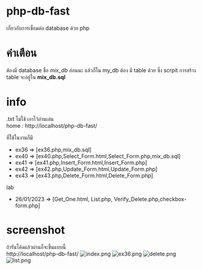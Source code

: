 # php-db-fast
เกี่ยวกับการเชื่อมต่อ database ด้วย php

# คำเตือน
ต้องมี database ชื่อ <i>mix_db</i> ก่อนนะ แล้วก็ใน my_db ต้อง มี table ด้วย ซึ่ง scrpit การสร้าง table จะอยู่ใน <b>mix_db.sql</b>

# info
.txt ไม่ใช้ เอาไว้อ่านเล่น <br>
home : http://localhost/php-db-fast/

ที่ใช้ในงานก็มี <br>
- ex36 => [ex36.php,mix_db.sql]
- ex40 => [ex40.php,Select_Form.html,Select_Form.php,mix_db.sql]
- ex41 => [ex41.php,Insert_Form.html,Insert_Form.php]
- ex42 => [ex42.php,Update_Form.html,Update_Form.php]
- ex43 => [ex43.php,Delete_Form.html,Delete_Form.php]

lab <br>
- 26/01/2023 => [Get_One.html, List.php, Verify_Delete.php,checkbox-form.php]

# screenshot
ถ้ารันโค้ดแล้วผ่านก็จะขึ้นแบบนี้ <br>
http://localhost/php-db-fast/
![index.png](https://cdn.discordapp.com/attachments/1067458504014708767/1067546855082311770/index.png)
![ex36.png](https://cdn.discordapp.com/attachments/1067458504014708767/1067458704603091055/ex36.png)
![delete.png](https://cdn.discordapp.com/attachments/1067458504014708767/1067547211212267571/delete.png)
![list.png](https://cdn.discordapp.com/attachments/1067458504014708767/1067547211723964507/list.png)
